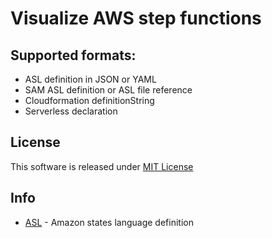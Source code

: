 # Visualize AWS step functions

## Supported formats:

- ASL definition in JSON or YAML
- SAM ASL definition or ASL file reference
- Cloudformation definitionString
- Serverless declaration

## License

This software is released under [MIT License](http://www.opensource.org/licenses/mit-license.php)

## Info

- [ASL](https://docs.aws.amazon.com/step-functions/latest/dg/concepts-amazon-states-language.html) - Amazon states language definition
